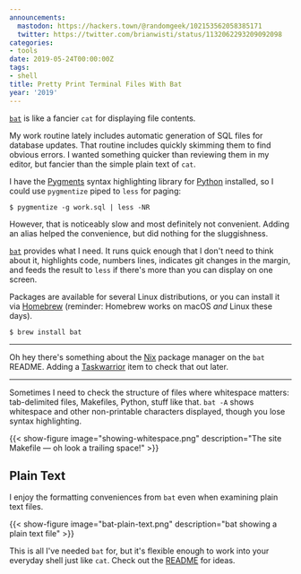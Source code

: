 ```yaml
---
announcements:
  mastodon: https://hackers.town/@randomgeek/102153562058385171
  twitter: https://twitter.com/brianwisti/status/1132062293209092098
categories:
- tools
date: 2019-05-24T00:00:00Z
tags:
- shell
title: Pretty Print Terminal Files With Bat
year: '2019'
---
```



[`bat`][] is like a fancier `cat` for displaying file contents.

[`bat`]: https://github.com/sharkdp/bat

<!--more-->

My work routine lately includes automatic generation of SQL files for
database updates. That routine includes quickly skimming them to find obvious
errors. I wanted something quicker than reviewing them in my editor, but fancier
than the simple plain text of `cat`.

I have the [Pygments][] syntax highlighting library for [Python][] installed, so I
could use `pygmentize` piped to `less` for paging:

``` shell
$ pygmentize -g work.sql | less -NR
```

However, that is noticeably slow and most definitely not convenient.  Adding an
alias helped the convenience, but did nothing for the sluggishness.

[Pygments]: http://pygments.org/
[Python]: /tags/python

[`bat`][] provides what I need. It runs quick enough that I don't need to
think about it, highlights code, numbers lines, indicates git changes in the
margin, and feeds the result to `less` if there's more than you can display on
one screen.

[`bat`]: https://github.com/sharkdp/bat

Packages are available for several Linux distributions, or you can install it
via [Homebrew][] (reminder: Homebrew works on macOS *and* Linux these days).

[Homebrew]: https://brew.sh/

``` shell
$ brew install bat
```

****

Oh hey there's something about the [Nix][] package manager on the `bat`
README. Adding a [Taskwarrior][] item to check that out later.

****

[Nix]: https://nixos.org/nix/
[Taskwarrior]: /tags/taskwarrior

Sometimes I need to check the structure of files where whitespace matters:
tab-delimited files, Makefiles, Python, stuff like that. `bat -A` shows
whitespace and other non-printable characters displayed, though you lose syntax
highlighting.

{{< show-figure
    image="showing-whitespace.png"
    description="The site Makefile — oh look a trailing space!" >}}

## Plain Text

I enjoy the formatting conveniences from `bat` even when examining plain text
files.

{{< show-figure
    image="bat-plain-text.png"
    description="bat showing a plain text file" >}}

This is all I've needed `bat` for, but it's flexible enough to work into your
everyday shell just like `cat`. Check out the [README][] for ideas.

[README]: https://github.com/sharkdp/bat

